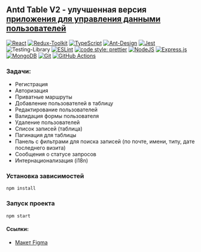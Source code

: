 ## Antd Table V2 - улучшенная версия [приложения для управления данными пользователей](https://github.com/Deolys/antd-table)

[![React](https://img.shields.io/badge/React-%2320232a.svg?logo=react&logoColor=%2361DAFB)](#)
[![Redux-Toolkit](https://img.shields.io/badge/Redux_Toolkit-764ABC?logo=redux&logoColor=fff)](#)
[![TypeScript](https://img.shields.io/badge/TypeScript-3178C6?logo=typescript&logoColor=fff)](#)
[![Ant-Design](https://img.shields.io/badge/-AntDesign-%230170FE?logo=ant-design&logoColor=white)](#)
[![Jest](https://img.shields.io/badge/Jest-C21325?logo=jest&logoColor=fff)](#)
![Testing-Library](https://img.shields.io/badge/-TestingLibrary-%23E33332?logo=testing-library&logoColor=white)
[![ESLint](https://img.shields.io/badge/ESLint-4B3263?logo=eslint&logoColor=white)](#)
[![code style: prettier](https://img.shields.io/badge/code_style-prettier-ff69b4.svg?style=flat-square)](#)
[![NodeJS](https://img.shields.io/badge/Node.js-6DA55F?logo=node.js&logoColor=white)](#)
[![Express.js](https://img.shields.io/badge/Express.js-%23404d59.svg?logo=express&logoColor=%2361DAFB)](#)
[![MongoDB](https://img.shields.io/badge/MongoDB-%234ea94b.svg?logo=mongodb&logoColor=white)](#)
[![Git](https://img.shields.io/badge/Git-F05032?logo=git&logoColor=fff)](#)
[![GitHub Actions](https://img.shields.io/badge/GitHub_Actions-2088FF?logo=github-actions&logoColor=white)](#)

### Задачи:

- Регистрация
- Авторизация
- Приватные маршруты
- Добавление пользователей в таблицу
- Редактирование пользователей
- Валидация формы пользователя
- Удаление пользователей
- Список записей (таблица)
- Пагинация для таблицы
- Панель с фильтрами для поиска записей (по почте, имени, типу, дате последнего визита)
- Сообщения о статусе запросов
- Интернационализация (i18n)

### Установка зависимостей

```shell
npm install
```

### Запуск проекта

```shell
npm start
```

#### Ссылки:

- [Макет Figma](https://www.figma.com/file/ExampleLink)
